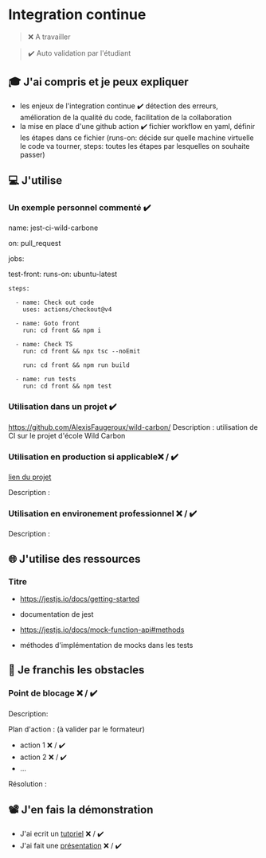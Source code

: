 # Integration continue

> ❌ A travailler

> ✔️ Auto validation par l'étudiant

## 🎓 J'ai compris et je peux expliquer

- les enjeux de l'integration continue ✔️
    détection des erreurs, amélioration de la qualité du code, facilitation de la collaboration
- la mise en place d'une github action  ✔️
    fichier workflow en yaml, définir les étapes dans ce fichier (runs-on: décide sur quelle machine virtuelle le code va tourner, steps: toutes les étapes par lesquelles on souhaite passer)

## 💻 J'utilise

### Un exemple personnel commenté  ✔️

name: jest-ci-wild-carbone

<!-- les étapes se réalisent au moment où l'ont crée une pull request -->
on: pull_request

jobs:

<!-- le job test front s'effectue sur une machine virtuelle avec le système d'exploitation Ubuntu -->
  test-front:
    runs-on: ubuntu-latest

<!-- toutes les étapes du job -->
    steps:
<!-- récupère le code source qui sera testé  -->
      - name: Check out code
        uses: actions/checkout@v4
<!-- change de répertoire de travail pour aller dans la partie 'front' du projet -->
      - name: Goto front
        run: cd front && npm i
<!-- vérifie le code Typescript (--noEmit fait en sorte qu'aucun fichier ne soit généré) -->
      - name: Check TS
        run: cd front && npx tsc --noEmit
<!-- cette étape construit l'application -->
        run: cd front && npm run build
<!-- cette étape lance les tests  dans le répertoire front -->
      - name: run tests
        run: cd front && npm test

### Utilisation dans un projet  ✔️

https://github.com/AlexisFaugeroux/wild-carbon/
Description : utilisation de CI sur le projet d'école Wild Carbon

### Utilisation en production si applicable❌ / ✔️

[lien du projet](...)

Description :

### Utilisation en environement professionnel ❌ / ✔️

Description :

## 🌐 J'utilise des ressources

### Titre

- https://jestjs.io/docs/getting-started
- documentation de jest

- https://jestjs.io/docs/mock-function-api#methods
- méthodes d'implémentation de mocks dans les tests

## 🚧 Je franchis les obstacles

### Point de blocage ❌ / ✔️

Description:

Plan d'action : (à valider par le formateur)

- action 1 ❌ / ✔️
- action 2 ❌ / ✔️
- ...

Résolution :

## 📽️ J'en fais la démonstration

- J'ai ecrit un [tutoriel](...) ❌ / ✔️
- J'ai fait une [présentation](...) ❌ / ✔️
